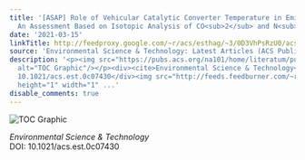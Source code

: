 ```yaml
---
title: '[ASAP] Role of Vehicular Catalytic Converter Temperature in Emission of Pollutants:
  An Assessment Based on Isotopic Analysis of CO<sub>2</sub> and N<sub>2</sub>O'
date: '2021-03-15'
linkTitle: http://feedproxy.google.com/~r/acs/esthag/~3/0D3VhPsRzU0/acs.est.0c07430
source: 'Environmental Science & Technology: Latest Articles (ACS Publications)'
description: '<p><img src="https://pubs.acs.org/na101/home/literatum/publisher/achs/journals/content/esthag/0/esthag.ahead-of-print/acs.est.0c07430/20210315/images/medium/es0c07430_0006.gif"
  alt="TOC Graphic"/></p><div><cite>Environmental Science & Technology</cite></div><div>DOI:
  10.1021/acs.est.0c07430</div><img src="http://feeds.feedburner.com/~r/acs/esthag/~4/0D3VhPsRzU0"
  height="1" width="1" ...'
disable_comments: true
---
```

<p><img src="https://pubs.acs.org/na101/home/literatum/publisher/achs/journals/content/esthag/0/esthag.ahead-of-print/acs.est.0c07430/20210315/images/medium/es0c07430_0006.gif" alt="TOC Graphic"/></p><div><cite>Environmental Science & Technology</cite></div><div>DOI: 10.1021/acs.est.0c07430</div><img src="http://feeds.feedburner.com/~r/acs/esthag/~4/0D3VhPsRzU0" height="1" width="1" ...